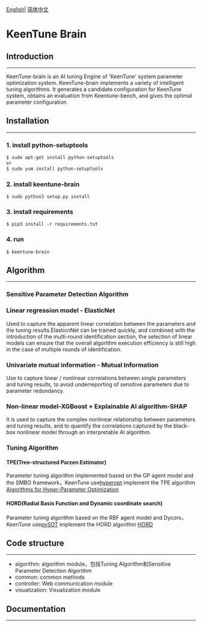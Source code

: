[English](./keentune-brain/README.md)| [简体中文](./keentune-brain/README_cn.md)

# KeenTune Brain  
## Introduction
---  
KeenTune-brain is an AI tuning Engine of 'KeenTune' system parameter optimization system. KeenTune-brain implements a variety of intelligent tuning algorithms. It generates a candidate configuration for KeenTune system, obtains an evaluation from Keentune-bench, and gives the optimal parameter configuration.

## Installation
---  
### 1. install python-setuptools  
```sh
$ sudo apt-get install python-setuptools
or
$ sudo yum install python-setuptools
```

### 2. install keentune-brain  
```shell
$ sudo python3 setup.py install
```

### 3. install requirements  
```shell
$ pip3 install -r requirements.txt
```

### 4. run  
```shell
$ keentune-brain
```

## Algorithm
---   
### Sensitive Parameter Detection Algorithm
### Linear regression model - ElasticNet
Used to capture the apparent linear correlation between the parameters and the tuning results.ElasticnNet can be trained quickly, and combined with the introduction of the multi-round identification section, the selection of linear models can ensure that the overall algorithm execution efficiency is still high in the case of multiple rounds of identification.
### Univariate mutual information - Mutual Information
Use to capture linear / nonlinear correlations between single parameters and tuning results, to avoid underreporting of sensitive parameters due to parameter redundancy.
### Non-linear model-XGBoost + Explainable AI algorithm-SHAP
It is used to capture the complex nonlinear relationship between parameters and tuning results, and to quantify the correlations captured by the black-box nonlinear model through an interpretable AI algorithm.

### Tuning Algorithm
#### TPE(Tree-structured Parzen Estimator)
Parameter tuning algorithm implemented based on the GP agent model and the SMBO framework，KeenTune use[hyperopt](https://github.com/hyperopt/hyperopt) implement the TPE algorithm
[Algorithms for Hyper-Parameter Optimization](https://proceedings.neurips.cc/paper/2011/file/86e8f7ab32cfd12577bc2619bc635690-Paper.pdf)

#### HORD(Radial Basis Function and Dynamic coordinate search)
Parameter tuning algorithm based on the RBF agent model and Dycors，KeenTune use[pySOT](https://github.com/dme65/pySOT) implement the HORD algorithm
[HORD](https://github.com/ilija139/HORD)

## Code structure
---  
+ algorithm: algorithm module，包括Tuning Algorithm和Sensitive Parameter Detection Algorithm
+ common: common methods
+ controller: Web communication module
+ visualization: Visualization module

## Documentation
---
